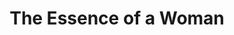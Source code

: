 ---
layout: shop
title: The Essence of a Woman
description: Quote taken from the book Captivating by John and Stasi Elridge
size: 4x6, 8x10, 11x17, 36x48 
type: typography
category: shop
image: paper.jpg
price: $99.99
---